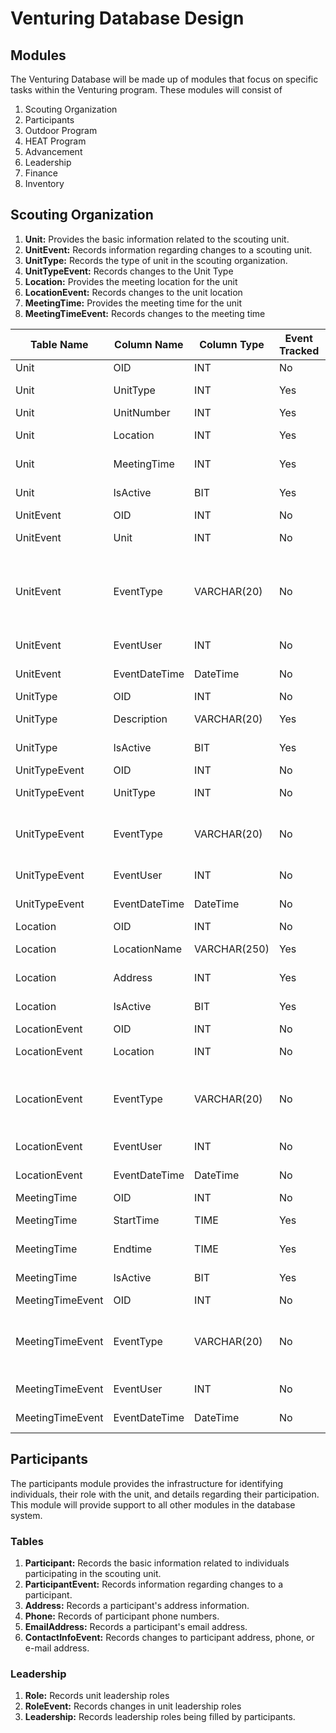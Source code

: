 # Venturing Database Design

## Modules

The Venturing Database will be made up of modules that focus on specific tasks within the Venturing program.  These modules will consist of

1. Scouting Organization
2. Participants
3. Outdoor Program
4. HEAT Program
5. Advancement
6. Leadership
7. Finance
8. Inventory

## Scouting Organization

1. **Unit:** Provides the basic information related to the scouting unit.
2. **UnitEvent:** Records information regarding changes to a scouting unit.
3. **UnitType:** Records the type of unit in the scouting organization.
4. **UnitTypeEvent:** Records changes to the Unit Type
5. **Location:** Provides the meeting location for the unit
6. **LocationEvent:** Records changes to the unit location
7. **MeetingTime:** Provides the meeting time for the unit
8. **MeetingTimeEvent:** Records changes to the meeting time

| Table Name       | Column Name    | Column Type  | Event Tracked | Description |
|------------------|----------------|--------------|---------------|-------------|
| Unit             | OID            | INT          | No            | Object Identifier |
| Unit             | UnitType       | INT          | Yes           | Reference to UnitType.OID |
| Unit             | UnitNumber     | INT          | Yes           | The unit number |
| Unit             | Location       | INT          | Yes           | Reference to Location.OID |
| Unit             | MeetingTime    | INT          | Yes           | Reference to MeetingTime.OID |
| Unit             | IsActive       | BIT          | Yes           | Is the unit active? |
| UnitEvent        | OID            | INT          | No            | Object Identifier |
| UnitEvent        | Unit           | INT          | No            | Reference to Unit.OID |
| UnitEvent        | EventType      | VARCHAR(20)  | No            | Create, EditType, EditNumber, EditLocation, EditMeetingTime, Activate, Deactivate |
| UnitEvent        | EventUser      | INT          | No            | Reference to Participant.OID |
| UnitEvent        | EventDateTime  | DateTime     | No            | DateTime of the event. | 
| UnitType         | OID            | INT          | No            | Object Identifier |
| UnitType         | Description    | VARCHAR(20)  | Yes           | e.g., Pack, Troop, Crew, Post |
| UnitType         | IsActive       | BIT          | Yes           | Is the unit type active? |
| UnitTypeEvent    | OID            | INT          | No            | Object Identifier |
| UnitTypeEvent    | UnitType       | INT          | No            | Reference to UnitType.OID |
| UnitTypeEvent    | EventType      | VARCHAR(20)  | No            | Create, EditDescription, Activate, Deactivate |
| UnitTypeEvent    | EventUser      | INT          | No            | Reference to Participant.OID |
| UnitTypeEvent    | EventDateTime  | DateTime     | No            | DateTime of the event. | 
| Location         | OID            | INT          | No            | Object Identifier |
| Location         | LocationName   | VARCHAR(250) | Yes           | Name of the Location | 
| Location         | Address        | INT          | Yes           | Reference to Address.OID |
| Location         | IsActive       | BIT          | Yes           | Is the location active? |
| LocationEvent    | OID            | INT          | No            | Object Identifier |
| LocationEvent    | Location       | INT          | No            | Reference to Location.OID |
| LocationEvent    | EventType      | VARCHAR(20)  | No            | Create, EditLocation, EditAddress, Activate, Deactivate |
| LocationEvent    | EventUser      | INT          | No            | Reference to Participant.OID |
| LocationEvent    | EventDateTime  | DateTime     | No            | DateTime of the event. | 
| MeetingTime      | OID            | INT          | No            | Object Identifier | 
| MeetingTime      | StartTime      | TIME         | Yes           | Time the meeting starts |
| MeetingTime      | Endtime        | TIME         | Yes           | Time the meeting ends |
| MeetingTime      | IsActive       | BIT          | Yes           | Is the meeting time active? |
| MeetingTimeEvent | OID            | INT          | No            | Object Identifier |
| MeetingTimeEvent | EventType      | VARCHAR(20)  | No            | Create, EditStartTime, EditEndTime, Activate, Deactivate |
| MeetingTimeEvent | EventUser      | INT          | No            | Reference to Participant.OID |
| MeetingTimeEvent | EventDateTime  | DateTime     | No            | DateTime of the event. | 

## Participants

The participants module provides the infrastructure for identifying individuals, their role with the unit, and details regarding
their participation. This module will provide support to all other modules in the database system.

### Tables

1. **Participant:** Records the basic information related to individuals participating in the scouting unit.
2. **ParticipantEvent:** Records information regarding changes to a participant.
3. **Address:** Records a participant's address information.
4. **Phone:** Records of participant phone numbers.
5. **EmailAddress:** Records a participant's email address.
6. **ContactInfoEvent:** Records changes to participant address, phone, or e-mail address.



### Leadership

1. **Role:** Records unit leadership roles
2. **RoleEvent:** Records changes in unit leadership roles
3. **Leadership:** Records leadership roles being filled by participants.

###
